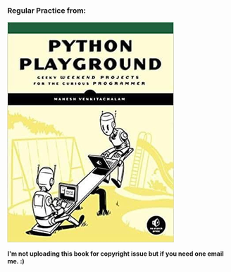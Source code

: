 ### Regular Practice from:

![Book_Cover](https://github.com/sabboshachi/Python_Playground/blob/master/fromBook/01.Python_Playground/assets/img.jpg "Pyhton Playground")

**I'm not uploading this book for copyright issue but if you need one email me. :)**
